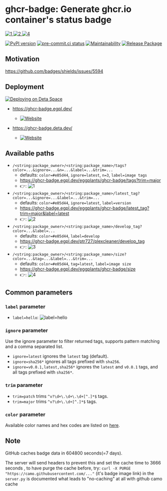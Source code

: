 # ghcr-badge: Generate ghcr.io container's status badge

[![1] ![2] ![4]](https://github.com/eggplants/ghcr-badge/pkgs/container/ghcr-badge)

[![PyPI version](
  <https://badge.fury.io/py/ghcr-badge.svg>
  )](
  <https://badge.fury.io/py/ghcr-badge>
) [![pre-commit.ci status](
  <https://results.pre-commit.ci/badge/github/eggplants/ghcr-badge/master.svg>
  )](
  <https://results.pre-commit.ci/latest/github/eggplants/ghcr-badge/master>
) [![Maintainability](
  <https://api.codeclimate.com/v1/badges/f77401f6fb543dd8c436/maintainability>
  )](
  <https://codeclimate.com/github/eggplants/ghcr-badge/maintainability>
) [![Release Package](
  <https://github.com/eggplants/ghcr-badge/actions/workflows/release.yml/badge.svg>
  )](
  <https://github.com/eggplants/ghcr-badge/actions/workflows/release.yml>
)

## Motivation

<https://github.com/badges/shields/issues/5594>

## Deployment

[![Deploying on Deta Space](
  <https://img.shields.io/badge/deploying%20on-Deta%20Space-F26DAA>
  )](
  <https://deta.space/discovery/@eggplants/ghcrbadge>
)

- <https://ghcr-badge.egpl.dev/>
  - [![Website](https://img.shields.io/website?label=egpl.dev&url=https%3A%2F%2Fghcr-badge.egpl.dev)](https://ghcr-badge.egpl.dev)

- <https://ghcr-badge.deta.dev/>
  - [![Website](https://img.shields.io/website?label=deta.dev&url=https%3A%2F%2Fghcr-badge.deta.dev)](https://ghcr-badge.deta.dev)

## Available paths

- `/<string:package_owner>/<string:package_name>/tags?color=...&ignore=...&n=...&label=...&trim=...`
  - defaults: `color=#e05d44`, `ignore=latest`, `n=3`, `label=image tags`
  - <https://ghcr-badge.egpl.dev/eggplants/ghcr-badge/tags?trim=major>
  - 👉: ![1]
- `/<string:package_owner>/<string:package_name>/latest_tag?color=...&ignore=...&label=...&trim=...`
  - defaults: `color=#e05d44`, `ignore=latest`, `label=version`
  - <https://ghcr-badge.egpl.dev/eggplants/ghcr-badge/latest_tag?trim=major&label=latest>
  - 👉: ![2]
- `/<string:package_owner>/<string:package_name>/develop_tag?color=...&label=...`
  - defaults: `color=#e05d44`, `label=develop`
  - <https://ghcr-badge.egpl.dev/ptr727/plexcleaner/develop_tag>
  - 👉: ![3]
- `/<string:package_owner>/<string:package_name>/size?color=...&tag=...&label=...&trim=...`
  - defaults: `color=#e05d44`, `tag=latest`, `label=image size`
  - <https://ghcr-badge.egpl.dev/eggplants/ghcr-badge/size>
  - 👉: ![4]

## Common parameters

### `label` parameter

- `label=hello`: ![label=hello](https://ghcr-badge.egpl.dev/eggplants/ghcr-badge/tags?trim=major&label=hello)

### `ignore` parameter

Use the ignore parameter to filter returned tags, supports pattern matching and a comma separated list.

- `ignore=latest` ignores the `latest` tag (default).
- `ignore=sha256*` ignores all tags prefixed with `sha256`.
- `ignore=v0.0.1,latest,sha256*` ignores the `latest` and `v0.0.1` tags, and all tags prefixed with `sha256*`.

### `trim` parameter

- `trim=patch` trims `^v?\d+\.\d+\.\d+[^.]*$` tags.
- `trim=major` trims `^v?\d+\.\d+[^.]*$` tags.

### `color` parameter

Available color names and hex codes are listed on [here](https://github.com/jongracecox/anybadge#colors).

## Note

GitHub caches badge data in 604800 seconds(=7 days).

The server will send headers to prevent this and set the cache time to 3666 seconds ,
to have purge the cache before, try: `curl -X PURGE "https://camo.githubusercontent.com/..."` (it's badge image link)
in the `server.py` is documented what leads to "no-caching" at all with github camo cache

[1]: <https://ghcr-badge.egpl.dev/eggplants/ghcr-badge/tags?trim=major>
[2]: <https://ghcr-badge.egpl.dev/eggplants/ghcr-badge/latest_tag?trim=major&label=latest>
[3]: <https://ghcr-badge.egpl.dev/ptr727/plexcleaner/develop_tag>
[4]: <https://ghcr-badge.egpl.dev/eggplants/ghcr-badge/size>
